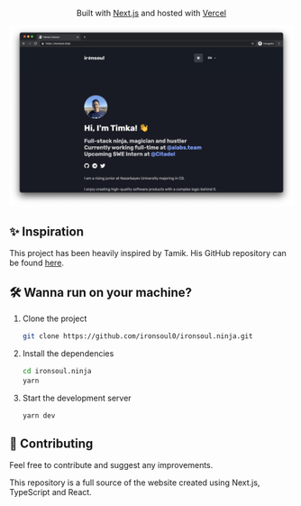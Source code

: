 <p align="center">
   Built with <a href="https://www.nextjs.org/" target="_blank">Next.js</a> and hosted with <a href="https://www.vercel.com/" target="_blank">Vercel</a>
</p>

![demo](./public/screen.png)

## ✨ Inspiration

This project has been heavily inspired by Tamik. His GitHub repository can be found [here]('https://github.com/ironsoul0/ironsoul.ninja#--ironsoulninja-').

## 🛠 Wanna run on your machine?

1. Clone the project

   ```sh
   git clone https://github.com/ironsoul0/ironsoul.ninja.git
   ```

1. Install the dependencies

   ```sh
   cd ironsoul.ninja
   yarn
   ```

3. Start the development server

   ```sh
   yarn dev
   ```

## 🚁 Contributing

Feel free to contribute and suggest any improvements.

This repository is a full source of the website created using Next.js, TypeScript and React.

